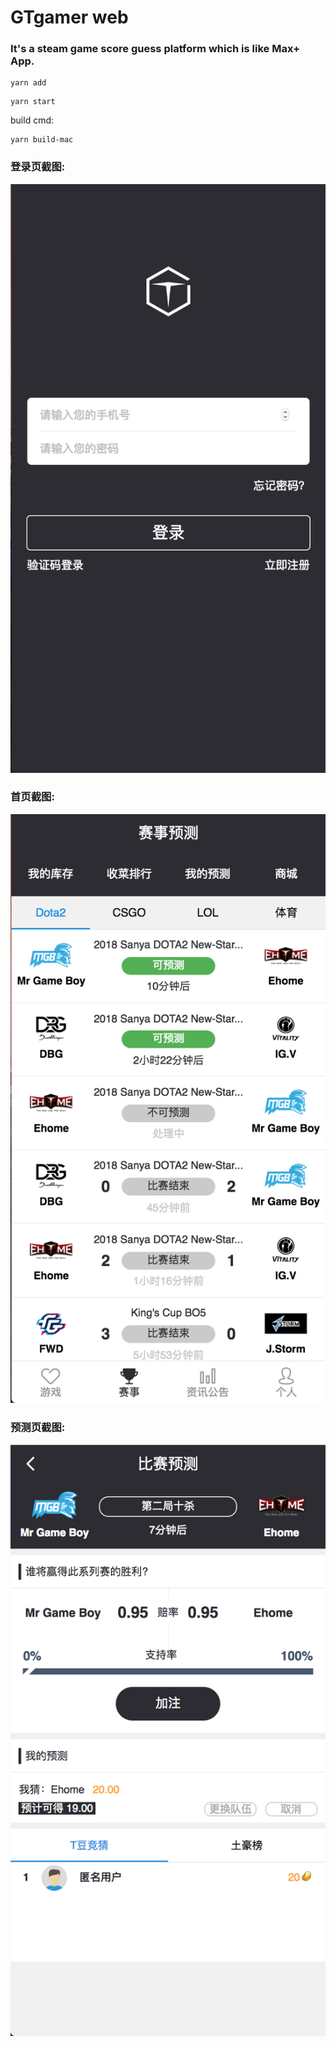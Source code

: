 # GTgamer web
### It's a steam game score guess platform which is like Max+ App.
```
yarn add
```
```
yarn start
```
build cmd:
```
yarn build-mac
```
### 登录页截图:
![登录页截图](./screenshot/login.png)
### 首页截图:
![首页截图](./screenshot/index.png)
### 预测页截图:
![预测页截图](./screenshot/quiz.png)